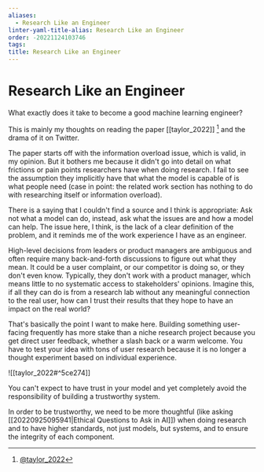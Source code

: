 ```yaml
---
aliases:
  - Research Like an Engineer
linter-yaml-title-alias: Research Like an Engineer
order: -20221124103746
tags:
title: Research Like an Engineer
---
```


# Research Like an Engineer

What exactly does it take to become a good machine learning engineer?

This is mainly my thoughts on reading the paper [[taylor_2022]] [^1] and the drama of it on Twitter.

The paper starts off with the information overload issue, which is valid, in my opinion. But it bothers me because it didn't go into detail on what frictions or pain points researchers have when doing research. I fail to see the assumption they implicitly have that what the model is capable of is what people need (case in point: the related work section has nothing to do with researching itself or information overload).

There is a saying that I couldn't find a source and I think is appropriate: Ask not what a model can do, instead, ask what the issues are and how a model can help. The issue here, I think, is the lack of a clear definition of the problem, and it reminds me of the work experience I have as an engineer.

High-level decisions from leaders or product managers are ambiguous and often require many back-and-forth discussions to figure out what they mean. It could be a user complaint, or our competitor is doing so, or they don't even know. Typically, they don't work with a product manager, which means little to no systematic access to stakeholders' opinions. Imagine this, if all they can do is from a research lab without any meaningful connection to the real user, how can I trust their results that they hope to have an impact on the real world?

That's basically the point I want to make here. Building something user-facing frequently has more stake than a niche research project because you get direct user feedback, whether a slash back or a warm welcome. You have to test your idea with tons of user research because it is no longer a thought experiment based on individual experience.

![[taylor_2022#^5ce274]]

You can't expect to have trust in your model and yet completely avoid the responsibility of building a trustworthy system.

In order to be trustworthy, we need to be more thoughtful (like asking [[20220925095941|Ethical Questions to Ask in AI]]) when doing research and to have higher standards, not just models, but systems, and to ensure the integrity of each component.

[^1]: [@taylor_2022](zotero://select/items/@taylor_2022)